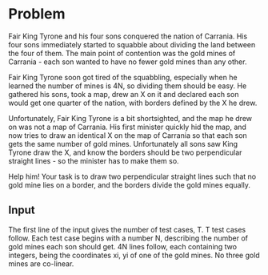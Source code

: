 # Problem

Fair King Tyrone and his four sons conquered the nation of Carrania. His four sons immediately started to squabble about dividing the land between the four of them. The main point of contention was the gold mines of Carrania - each son wanted to have no fewer gold mines than any other.

Fair King Tyrone soon got tired of the squabbling, especially when he learned the number of mines is 4N, so dividing them should be easy. He gathered his sons, took a map, drew an X on it and declared each son would get one quarter of the nation, with borders defined by the X he drew.

Unfortunately, Fair King Tyrone is a bit shortsighted, and the map he drew on was not a map of Carrania. His first minister quickly hid the map, and now tries to draw an identical X on the map of Carrania so that each son gets the same number of gold mines. Unfortunately all sons saw King Tyrone draw the X, and know the borders should be two perpendicular straight lines - so the minister has to make them so.

Help him! Your task is to draw two perpendicular straight lines such that no gold mine lies on a border, and the borders divide the gold mines equally.

## Input

The first line of the input gives the number of test cases, T. T test cases follow. Each test case begins with a number N, describing the number of gold mines each son should get. 4N lines follow, each containing two integers, being the coordinates xi, yi of one of the gold mines. No three gold mines are co-linear.
